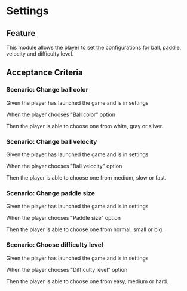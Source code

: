# Settings

## Feature

This module allows the player to set the configurations for ball, paddle, velocity and difficulty level.

## Acceptance Criteria

### Scenario: Change ball color

  Given the player has launched the game and is in settings

  When the player chooses "Ball color" option

  Then the player is able to choose one from white, gray or silver.

### Scenario: Change ball velocity

  Given the player has launched the game and is in settings

  When the player chooses "Ball velocity" option

  Then the player is able to choose one from medium, slow or fast.
  
### Scenario: Change paddle size
  
  Given the player has launched the game and is in settings

  When the player chooses "Paddle size" option

  Then the player is able to choose one from normal, small or big.
  
### Scenario: Choose difficulty level

  Given the player has launched the game and is in settings

  When the player chooses "Difficulty level" option

  Then the player is able to choose one from easy, medium or hard.


